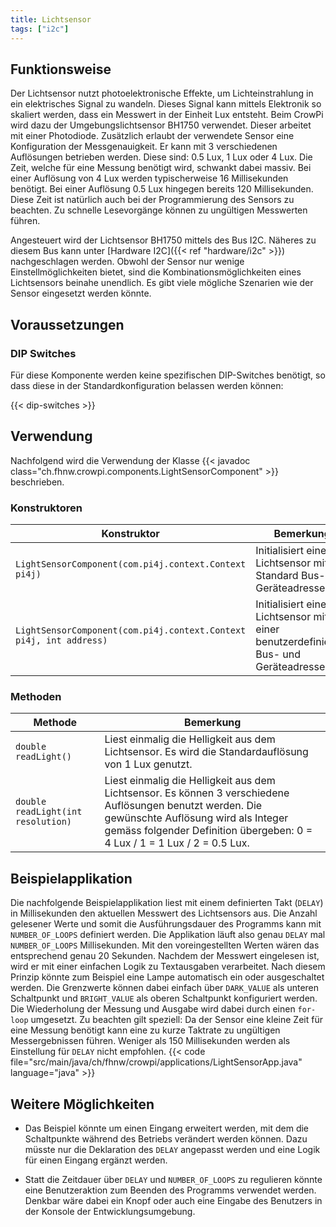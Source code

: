 ```yaml
---
title: Lichtsensor
tags: ["i2c"]
---
```


## Funktionsweise
Der Lichtsensor nutzt photoelektronische Effekte, um Lichteinstrahlung in ein elektrisches Signal zu wandeln. Dieses Signal kann mittels Elektronik so skaliert werden, dass ein Messwert 
in der Einheit Lux entsteht. Beim CrowPi wird dazu der Umgebungslichtsensor BH1750 verwendet. Dieser arbeitet mit einer Photodiode. Zusätzlich erlaubt der verwendete Sensor eine Konfiguration 
der Messgenauigkeit. Er kann mit 3 verschiedenen Auflösungen betrieben werden. Diese sind: 0.5 Lux, 1 Lux oder 4 Lux. Die Zeit, welche für eine Messung benötigt wird, schwankt dabei massiv. Bei einer Auflösung von 4 Lux werden 
typischerweise 16 Millisekunden benötigt. Bei einer Auflösung 0.5 Lux hingegen bereits 120 Millisekunden. Diese Zeit ist natürlich auch bei der Programmierung des Sensors zu beachten. Zu schnelle
Lesevorgänge können zu ungültigen Messwerten führen.

Angesteuert wird der Lichtsensor BH1750 mittels des Bus I2C. Näheres zu diesem Bus kann unter [Hardware I2C]({{< ref "hardware/i2c" >}}) nachgeschlagen werden. Obwohl der Sensor nur wenige 
Einstellmöglichkeiten bietet, sind die Kombinationsmöglichkeiten eines Lichtsensors beinahe unendlich. Es gibt viele mögliche Szenarien wie der Sensor eingesetzt werden könnte.

## Voraussetzungen

### DIP Switches

Für diese Komponente werden keine spezifischen DIP-Switches benötigt, so dass diese in der Standardkonfiguration belassen werden können:

{{< dip-switches >}}

## Verwendung

Nachfolgend wird die Verwendung der Klasse {{< javadoc class="ch.fhnw.crowpi.components.LightSensorComponent" >}} beschrieben.

### Konstruktoren

| Konstruktor | Bemerkung |
| --- | --- |
| `LightSensorComponent(com.pi4j.context.Context pi4j)` | Initialisiert einen Lichtsensor mit der Standard Bus- und Geräteadresse. |
| `LightSensorComponent(com.pi4j.context.Context pi4j, int address)` | Initialisiert einen Lichtsensor mit einer benutzerdefinierten Bus- und Geräteadresse. |

### Methoden
| Methode | Bemerkung |
| --- | --- |
| `double readLight()` | Liest einmalig die Helligkeit aus dem Lichtsensor. Es wird die Standardauflösung von 1 Lux genutzt.
| `double readLight(int resolution)` | Liest einmalig die Helligkeit aus dem Lichtsensor. Es können 3 verschiedene Auflösungen benutzt werden. Die gewünschte Auflösung wird als Integer gemäss folgender Definition übergeben: 0 = 4 Lux / 1 = 1 Lux / 2 = 0.5 Lux.  |

## Beispielapplikation

Die nachfolgende Beispielapplikation liest mit einem definierten Takt (`DELAY`) in Millisekunden den aktuellen Messwert des Lichtsensors aus. Die Anzahl
gelesener Werte und somit die Ausführungsdauer des Programms kann mit `NUMBER_OF_LOOPS` definiert werden. Die Applikation läuft also genau
`DELAY` mal `NUMBER_OF_LOOPS` Millisekunden. Mit den voreingestellten Werten wären das entsprechend genau 20 Sekunden. 
Nachdem der Messwert eingelesen ist, wird er mit einer einfachen Logik zu Textausgaben verarbeitet. Nach diesem Prinzip könnte zum Beispiel eine Lampe 
automatisch ein oder ausgeschaltet werden. Die Grenzwerte können dabei einfach über `DARK_VALUE` als unteren Schaltpunkt und `BRIGHT_VALUE` als oberen Schaltpunkt konfiguriert werden.
Die Wiederholung der Messung und Ausgabe wird dabei durch einen `for-loop` umgesetzt. Zu beachten gilt speziell: Da der Sensor eine kleine Zeit für eine Messung benötigt
kann eine zu kurze Taktrate zu ungültigen Messergebnissen führen. Weniger als 150 Millisekunden werden als Einstellung für `DELAY` nicht empfohlen.
{{< code file="src/main/java/ch/fhnw/crowpi/applications/LightSensorApp.java" language="java" >}}

## Weitere Möglichkeiten

- Das Beispiel könnte um einen Eingang erweitert werden, mit dem die Schaltpunkte während des Betriebs verändert werden können. Dazu müsste nur die Deklaration des `DELAY` 
angepasst werden und eine Logik für einen Eingang ergänzt werden. 

- Statt die Zeitdauer über `DELAY` und `NUMBER_OF_LOOPS` zu regulieren könnte eine Benutzeraktion zum Beenden des Programms verwendet werden. Denkbar wäre dabei ein Knopf oder auch eine
Eingabe des Benutzers in der Konsole der Entwicklungsumgebung.
